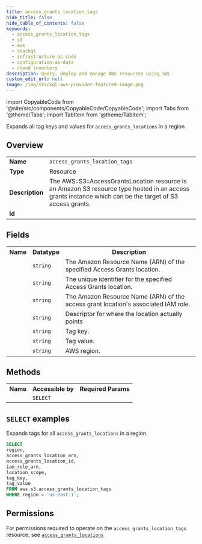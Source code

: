 ```yaml
---
title: access_grants_location_tags
hide_title: false
hide_table_of_contents: false
keywords:
  - access_grants_location_tags
  - s3
  - aws
  - stackql
  - infrastructure-as-code
  - configuration-as-data
  - cloud inventory
description: Query, deploy and manage AWS resources using SQL
custom_edit_url: null
image: /img/stackql-aws-provider-featured-image.png
---
```


import CopyableCode from '@site/src/components/CopyableCode/CopyableCode';
import Tabs from '@theme/Tabs';
import TabItem from '@theme/TabItem';

Expands all tag keys and values for <code>access_grants_locations</code> in a region

## Overview
<table>
<tbody>
<tr><td><b>Name</b></td><td><code>access_grants_location_tags</code></td></tr>
<tr><td><b>Type</b></td><td>Resource</td></tr>
<tr><td><b>Description</b></td><td>The AWS::S3::AccessGrantsLocation resource is an Amazon S3 resource type hosted in an access grants instance which can be the target of S3 access grants.</td></tr>
<tr><td><b>Id</b></td><td><CopyableCode code="aws.s3.access_grants_location_tags" /></td></tr>
</tbody>
</table>

## Fields
<table>
<tbody>
<tr><th>Name</th><th>Datatype</th><th>Description</th></tr><tr><td><CopyableCode code="access_grants_location_arn" /></td><td><code>string</code></td><td>The Amazon Resource Name (ARN) of the specified Access Grants location.</td></tr>
<tr><td><CopyableCode code="access_grants_location_id" /></td><td><code>string</code></td><td>The unique identifier for the specified Access Grants location.</td></tr>
<tr><td><CopyableCode code="iam_role_arn" /></td><td><code>string</code></td><td>The Amazon Resource Name (ARN) of the access grant location's associated IAM role.</td></tr>
<tr><td><CopyableCode code="location_scope" /></td><td><code>string</code></td><td>Descriptor for where the location actually points</td></tr>
<tr><td><CopyableCode code="tag_key" /></td><td><code>string</code></td><td>Tag key.</td></tr>
<tr><td><CopyableCode code="tag_value" /></td><td><code>string</code></td><td>Tag value.</td></tr>
<tr><td><CopyableCode code="region" /></td><td><code>string</code></td><td>AWS region.</td></tr>
</tbody>
</table>

## Methods

<table>
<tbody>
  <tr>
    <th>Name</th>
    <th>Accessible by</th>
    <th>Required Params</th>
  </tr>
  <tr>
    <td><CopyableCode code="list_resources" /></td>
    <td><code>SELECT</code></td>
    <td><CopyableCode code="region" /></td>
  </tr>
</tbody>
</table>

## `SELECT` examples
Expands tags for all <code>access_grants_locations</code> in a region.
```sql
SELECT
region,
access_grants_location_arn,
access_grants_location_id,
iam_role_arn,
location_scope,
tag_key,
tag_value
FROM aws.s3.access_grants_location_tags
WHERE region = 'us-east-1';
```


## Permissions

For permissions required to operate on the <code>access_grants_location_tags</code> resource, see <a href="/services/s3/access_grants_locations/#permissions"><code>access_grants_locations</code></a>


